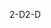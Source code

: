 <span data-ttu-id="b48f7-101">2-D</span><span class="sxs-lookup"><span data-stu-id="b48f7-101">2-D</span></span>